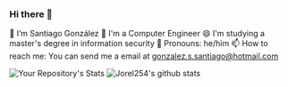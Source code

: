 ### Hi there 👋
🔭 I’m Santiago González
🌱 I'm a Computer Engineer
😄 I'm studying a master's degree in information security
📱  Pronouns: he/him
📫 How to reach me: You can send me a email at gonzalez.s.santiago@hotmail.com
<!--
**Jorel254/Jorel254** is a ✨ _special_ ✨ repository because its `README.md` (this file) appears on your GitHub profile.

Here are some ideas to get you started:

-->
![Your Repository's Stats](https://github-readme-stats.vercel.app/api?username=Jorel254&show_icons=true)
![Jorel254's github stats](https://github-readme-stats.vercel.app/api/top-langs/?username=Jorel254&show_icons=true)
